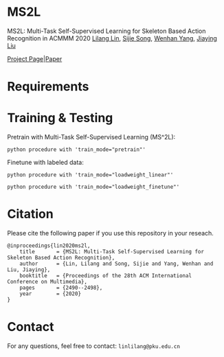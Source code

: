 # MS2L
MS2L: Multi-Task Self-Supervised Learning for Skeleton Based Action Recognition in ACMMM 2020
[Lilang Lin](https://langlandslin.github.io/), [Sijie Song](https://sijiesong.github.io/), [Wenhan Yang](https://flyywh.github.io/), [Jiaying Liu](http://39.96.165.147/people/liujiaying.html)

[Project Page](https://langlandslin.github.io/projects/MSL/)|[Paper](https://arxiv.org/abs/2010.05599)

# Requirements
     
# Training & Testing

Pretrain with Multi-Task Self-Supervised Learning (MS^2L):

    python procedure with 'train_mode="pretrain"'

Finetune with labeled data:

    python procedure with 'train_mode="loadweight_linear"'

    python procedure with 'train_mode="loadweight_finetune"'
     
# Citation
Please cite the following paper if you use this repository in your reseach.

    @inproceedings{lin2020ms2l,
        title       = {MS2L: Multi-Task Self-Supervised Learning for Skeleton Based Action Recognition},
        author      = {Lin, Lilang and Song, Sijie and Yang, Wenhan and Liu, Jiaying},
        booktitle   = {Proceedings of the 28th ACM International Conference on Multimedia},
        pages       = {2490--2498},
        year        = {2020}
    }
    

# Contact
For any questions, feel free to contact: `linlilang@pku.edu.cn`